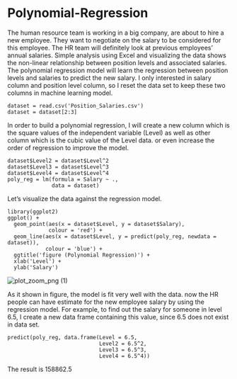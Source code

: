 # Polynomial-Regression
The human resource team is working in a big company, are about to hire a new employee. They want to negotiate on the salary to be considered for this employee. 
The HR team will definitely look at previous employees’ annual salaries. Simple analysis using Excel and visualizing the data shows the non-linear relationship between position levels and associated salaries.
The polynomial regression model will learn the regression between position levels and salaries to predict the new salary.
I only interested in salary column and position level column, so I reset the data set to keep these two columns in machine learning model.

```
dataset = read.csv('Position_Salaries.csv')
dataset = dataset[2:3]
```
In order to build a polynomial regression, I will create a new column which is the square values of the independent variable (Level) as well as other column which is the cubic value of the Level data. or even increase the order of regression to improve the model.

```
dataset$Level2 = dataset$Level^2
dataset$Level3 = dataset$Level^3
dataset$Level4 = dataset$Level^4
poly_reg = lm(formula = Salary ~ .,
              data = dataset)
```

Let’s visualize the data against the regression model.

```
library(ggplot2)
ggplot() +
  geom_point(aes(x = dataset$Level, y = dataset$Salary),
             colour = 'red') +
  geom_line(aes(x = dataset$Level, y = predict(poly_reg, newdata = dataset)),
            colour = 'blue') +
  ggtitle('figure (Polynomial Regression)') +
  xlab('Level') +
  ylab('Salary')
  ```
  ![plot_zoom_png (1)](https://user-images.githubusercontent.com/46178706/63399727-6dbf9800-c39f-11e9-9ad5-5346a4fa12cc.jpg)
  
As it shown in figure, the model is fit very well with the data. now the HR people can have estimate for the new employee salary by using the regression model. 
For example, to find out the salary for someone in level 6.5, I create a new data frame containing this value, since 6.5 does not exist in data set.

```
predict(poly_reg, data.frame(Level = 6.5,
                             Level2 = 6.5^2,
                             Level3 = 6.5^3,
                             Level4 = 6.5^4))
 ```
 
 The result is 158862.5 
